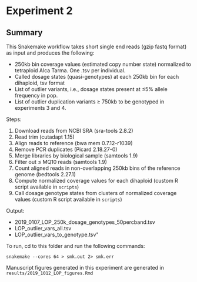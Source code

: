 # Experiment 2

## Summary

This Snakemake workflow takes short single end reads (gzip fastq format) as input and
produces the following:

 * 250kb bin coverage values (estimated copy number state) normalized  to tetraploid Alca Tarma.
   One .tsv per individual.
 * Called dosage states (quasi-genotypes) at each 250kb bin for each dihaploid, tsv format
 * List of outlier variants, i.e., dosage states present at ≤5% allele frequency in pop.
 * List of outlier duplication variants ≥ 750kb to be genotyped in experiments 3 and 4.

Steps:
1. Download reads from NCBI SRA (sra-tools 2.8.2)
2. Read trim (cutadapt 1.15)
3. Align reads to reference (bwa mem 0.7.12-r1039)
4. Remove PCR duplicates (Picard 2.18.27-0)
5. Merge libraries by biological sample (samtools 1.9)
6. Filter out ≤ MQ10 reads (samtools 1.9)
7. Count aligned reads in non-overlapping 250kb bins of the reference genome (bedtools 2.27.1)
8. Compute normalized coverage values for each dihaploid (custom R script available in ```scripts```)
9. Call dosage genotype states from clusters of normalized coverage values (custom R script available in ```scripts```)

Output:
 * 2019_0107_LOP_250k_dosage_genotypes_50percband.tsv
 * LOP_outlier_vars_all.tsv
 * LOP_outlier_vars_to_genotype.tsv"
 
To run, cd to this folder and run the following commands:

```
snakemake --cores 64 > smk.out 2> smk.err
```

Manuscript figures generated in this experiment are generated in ```results/2019_1012_LOP_figures.Rmd```